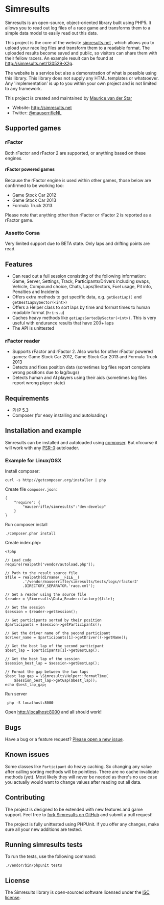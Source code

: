 # Simresults

Simresults is an open-source, object-oriented library built using PHP5. It
allows you to read out log files of a race game and transforms them to a simple
data model to easily read out this data.

This project is the core of the website [simresults.net](http://simresults.net)
, which allows you to upload your race log files and transform them to a
readable format. The uploaded results become saved and public, so visitors can
share them with their fellow racers. An example result can be found at
<http://simresults.net/130529-X2g>.

The website is a service but also a demonstration of what is possible using
this library. This library does not supply any HTML templates or whatsoever.
Any 'implementation' is up to you within your own project and is not limited
to any framework.

This project is created and maintained by
[Maurice van der Star](http://twitter.com/mauserrifleNL)

* Website: <http://simresults.net>
* Twitter: [@mauserrifleNL](http://twitter.com/mauserrifleNL)

## Supported games

### rFactor

Both rFactor and rFactor 2 are supported, or anything based on these engines.

#### rFactor powered games

Because the rFactor engine is used within other games, those below are
confirmed to be working too:

* Game Stock Car 2012
* Game Stock Car 2013
* Formula Truck 2013

Please note that anything other than rFactor or rFactor 2 is reported as a
rFactor game.

### Assetto Corsa

Very limited support due to BETA state. Only laps and drifting points are read.


## Features

* Can read out a full session consisting of the following information: Game,
  Server, Settings, Track, Participants/Drivers including swaps, Vehicle,
  Compound choice, Chats, Laps/Sectors, Fuel usage, Pit info, Penalties and
  Incidents
* Offers extra methods to get specific data, e.g. `getBestLap()` and
  `getBestLapBySector(<int>)`
* Offers a Helper class to sort laps by time and format times to human readable
  format (`h:i:s.u`)
* Caches heavy methods like `getLapsSortedBySector(<int>)`. This is very useful
  with endurance results that have 200+ laps
* The API is unittested

### rFactor reader

* Supports rFactor and rFactor 2. Also works for other rFactor powered games:
  Game Stock Car 2012, Game Stock Car 2013 and Formula Truck 2013
* Detects and fixes position data (sometimes log files report complete wrong
  positions due to lag/bugs)
* Detects human and AI players using their aids (sometimes log files report
  wrong player state)

## Requirements

- PHP 5.3
- Composer (for easy installing and autoloading)

## Installation and example

Simresults can be installed and autoloaded using
[composer](https://packagist.org). But ofcourse it will work with any
[PSR-0](https://github.com/php-fig/fig-standards/blob/master/accepted/PSR-0.md)
autoloader.

### Example for Linux/OSX

Install composer:

    curl -s http://getcomposer.org/installer | php


Create file `composer.json`:

    {
        "require": {
            "mauserrifle/simresults":"dev-develop"
        }
    }

Run composer install

    ./composer.phar install


Create index.php:

    <?php

    // Load code
    require(realpath('vendor/autoload.php'));

    // Path to the result source file
    $file = realpath(dirname(__FILE__)
            .'/vendor/mauserrifle/simresults/tests/logs/rfactor2'
            .DIRECTORY_SEPARATOR.'race.xml');

    // Get a reader using the source file
    $reader = \Simresults\Data_Reader::factory($file);

    // Get the session
    $session = $reader->getSession();

    // Get participants sorted by their position
    $participants = $session->getParticipants();

    // Get the driver name of the second participant
    $driver_name = $participants[1]->getDriver()->getName();

    // Get the best lap of the second participant
    $best_lap = $participants[1]->getBestLap();

    // Get the best lap of the session
    $session_best_lap = $session->getBestLap();

    // Format the gap between the two laps
    $best_lap_gap = \Simresults\Helper::formatTime(
        $session_best_lap->getGap($best_lap));
    echo $best_lap_gap;

 Run server

     php -S localhost:8000


Open <http://localhost:8000> and all should work!

## Bugs

Have a bug or a feature request?
[Please open a new issue](https://github.com/mauserrifle/simresults/issues).

## Known issues

Some classes like `Participant` do heavy caching. So changing any value after
calling sorting methods will be pointless. There are no cache invalidate
methods (yet). Most likely they will never be needed as there's no use case you
actually would want to change values after reading out all data.

## Contributing

The project is designed to be extended with new features and game support.
Feel free to [fork Simresults on GitHub](https://github.com/mauserrifle/simresults)
and submit a pull request!

The project is fully unittested using PHPUnit. If you offer any changes, make
sure all your new additions are tested.

## Running simresults tests

To run the tests, use the following command:

    ./vendor/bin/phpunit tests

## License

The Simresults library is open-sourced software licensed under the
[ISC license](http://opensource.org/licenses/ISC).